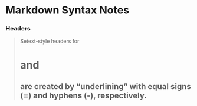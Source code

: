 
Markdown Syntax Notes
====

### Headers
> Setext-style headers for <h1> and <h2> are created by
> “underlining” with equal signs (=) and hyphens (-),
> respectively.

